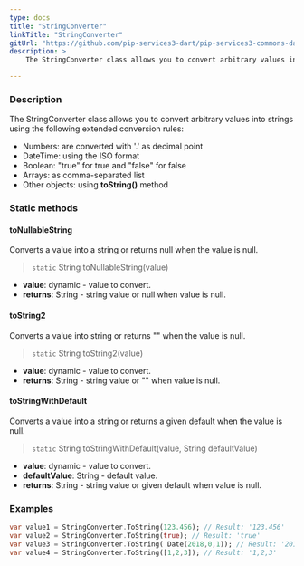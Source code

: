 ```yaml
---
type: docs
title: "StringConverter"
linkTitle: "StringConverter"
gitUrl: "https://github.com/pip-services3-dart/pip-services3-commons-dart"
description: > 
    The StringConverter class allows you to convert arbitrary values into strings.

---
```


### Description

 The StringConverter class allows you to convert arbitrary values into strings using the following extended conversion rules:

- Numbers: are converted with '.' as decimal point
- DateTime: using the ISO format
- Boolean: "true" for true and "false" for false
- Arrays: as comma-separated list  
- Other objects: using **toString()** method

### Static methods

#### toNullableString
Converts a value into a string or returns null when the value is null.

> `static` String toNullableString(value)

- **value**: dynamic - value to convert.
- **returns**: String - string value or null when value is null.

#### toString2
Converts a value into string or returns "" when the value is null.

> `static` String toString2(value)

- **value**: dynamic - value to convert.
- **returns**: String - string value or "" when value is null.

#### toStringWithDefault
Converts a value into a string or returns a given default when the value is null.

> `static` String toStringWithDefault(value, String defaultValue)

- **value**: dynamic - value to convert.
- **defaultValue**: String - default value.
- **returns**: String - string value or given default when value is null.


### Examples

```dart
var value1 = StringConverter.ToString(123.456); // Result: '123.456'
var value2 = StringConverter.ToString(true); // Result: 'true'
var value3 = StringConverter.ToString( Date(2018,0,1)); // Result: '2018-01-01T00:00:00.00'
var value4 = StringConverter.ToString([1,2,3]); // Result: '1,2,3'
```
